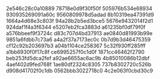 2e546c28c0a10889
78718e0d9f30f50f
505976b534e68934
930935269091a60c
9560809978d5adad
8b10319ea47391d9
1664a4d68e3c803f
94a28b2b5ed3bce5
5676e9432014f2d1
924daf1f4a3f6344
e5207eb2fca3883d
a61235bf0df79f0f
a576bbeef9f3724c
d83c707d4bd37913
ae0840d81993b99e
9851a6fdbb7c73a6
a4a2f37a7173ec0c
0b7d9b3d46475359
cf12c92b203697b3
a04b1104ce258367
5c32f930ff285fff
a1bb6930f0f17c8f
ce6995257f0c1d0f
1871cc46462f2790
beb253fd5dca2fef
a92ae6655ac6ac9b
4b85010086b12dbf
4aef402d9fed768f
1ae80df2324c8305
737b8302720c526b
d908d41702f0c1db
0562bbb3022718c0
4c2e063f0cbd30c9
